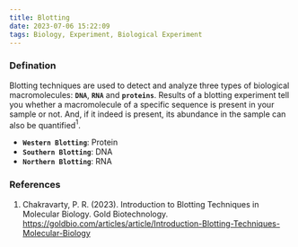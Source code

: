 ```yaml
---
title: Blotting
date: 2023-07-06 15:22:09
tags: Biology, Experiment, Biological Experiment
---
```



### Defination

Blotting techniques are used to detect and analyze three types of biological macromolecules: **`DNA`**, **`RNA`** and **`proteins`**. Results of a blotting experiment tell you whether a macromolecule of a specific sequence is present in your sample or not. And, if it indeed is present, its abundance in the sample can also be quantified$^{1}$.

- **`Western Blotting`**: Protein
- **`Southern Blotting`**: DNA
- **`Northern Blotting`**: RNA

### References
1. Chakravarty, P. R. (2023). Introduction to Blotting Techniques in Molecular Biology. Gold Biotechnology. https://goldbio.com/articles/article/Introduction-Blotting-Techniques-Molecular-Biology 